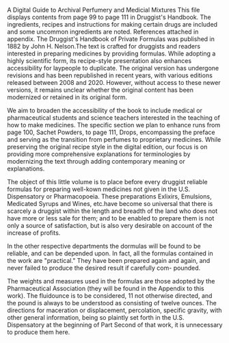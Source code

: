 A Digital Guide to Archival Perfumery and Medicial Mixtures
This file displays contents from page 99 to page 111 in Druggist's Handbook. The ingredients, recipes and instructions for making certain drugs are included and some uncommon ingredients are noted. References attached in appendix.
The Druggist's Handbook of Private Formulas was published in 1882 by John H. Nelson.The text is crafted for druggists and readers interested in preparing medicines by providing formulas. While adopting a highly scientific form, its recipe-style presentation also enhances accessibility for laypeople to duplicate. The original version has undergone revisions and has been republished in recent years, with various editions released between 2008 and 2020. However, without access to these newer versions, it remains unclear whether the original content has been modernized or retained in its original form.

We aim to broaden the accessibility of the book to include medical or pharmaceutical students and science teachers interested in the teaching of how to make medicines. The specific section we plan to enhance runs from page 100, Sachet Powders, to page 111, Drops, encompassing the preface and serving as the transition from perfumes to proprietary medicines. While preserving the original recipe style in the digital edition, our focus is on providing more comprehensive explanations for terminologies by modernizing the text through adding contemporary meaning or explanations.

The object of this little volume is to place before every druggist reliable formulas for preparing well-kown medicines not given in the U.S. Dispensatory or Pharmacopoeia. These preparations Exlixirs, Emulsions, Medicated Syrups and Wines, etc.have become so universal that there is scarcely a druggist within the length and breadth of the land who does not have more or less sale for them; and to be enabled to prepare them is not only a source of satisfaction, but is also very desirable on account of the increase of profits.

In the other respective departments the dormulas will be found to be reliable, and can be depended upon. In fact, all the formulas contained in the work are "practical." They have been prepared again and again, and never failed to produce the desired result if carefully com- pounded.

The weights and measures used in the formulas are those adopted by the Pharmaceutical Association (they will be found in the Appendix to this work). The fluidounce is to be considered, 11 not otherwise directed, and the pound is always to be understood as consisting of twelve ounces. The directions for maceration or displacement, percolation, specific gravity, with other general information, being so plaintly set forth in the U.S. Dispensatory at the beginning of Part Second of that work, it is unnecessary to produce them here.
